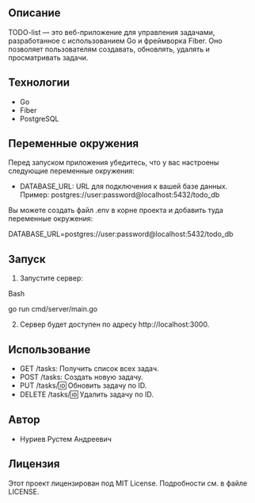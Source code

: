 ## Описание

TODO-list — это веб-приложение для управления задачами, разработанное с использованием Go и фреймворка Fiber. Оно позволяет пользователям создавать, обновлять, удалять и просматривать задачи.

## Технологии

- Go
- Fiber
- PostgreSQL 
 ## Переменные окружения

Перед запуском приложения убедитесь, что у вас настроены следующие переменные окружения:

- DATABASE_URL: URL для подключения к вашей базе данных. Пример: postgres://user:password@localhost:5432/todo_db

Вы можете создать файл .env в корне проекта и добавить туда переменные окружения:


DATABASE_URL=postgres://user:password@localhost:5432/todo_db

## Запуск

1. Запустите сервер:


Bash


go run cmd/server/main.go


2. Сервер будет доступен по адресу http://localhost:3000.

## Использование

- GET /tasks: Получить список всех задач.
- POST /tasks: Создать новую задачу.
- PUT /tasks/:id: Обновить задачу по ID.
- DELETE /tasks/:id: Удалить задачу по ID.

## Автор

- Нуриев Рустем Андреевич


## Лицензия

Этот проект лицензирован под MIT License. Подробности см. в файле LICENSE.


